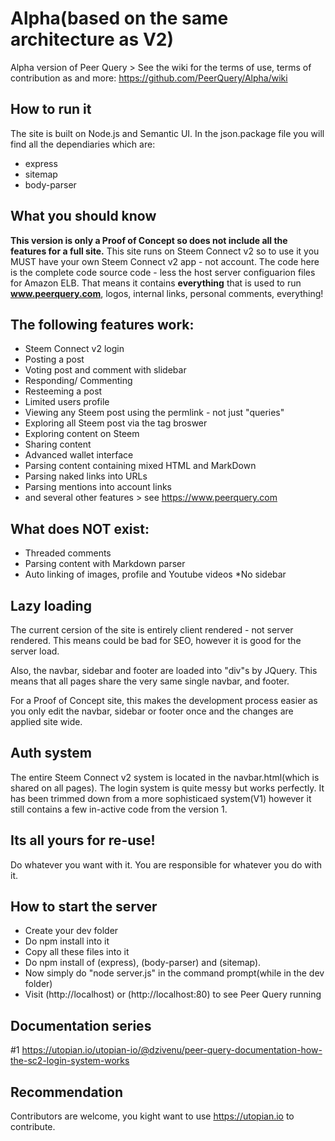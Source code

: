 # Alpha(based on the same architecture as V2)
Alpha version of Peer Query > See the wiki for the terms of use, terms of contribution as and more: https://github.com/PeerQuery/Alpha/wiki


## How to run it
The site is built on Node.js and Semantic UI. In the json.package file you will find all the dependiaries which are:
* express
* sitemap
* body-parser


## What you should know
**This version is only a Proof of Concept so does not include all the features for a full site.**
This site runs on Steem Connect v2 so to use it you MUST have your own Steem Connect v2 app - not account.
The code here is the complete code source code - less the host server configuarion files for Amazon ELB.
That means it contains **everything** that is used to run **www.peerquery.com**, logos, internal links, personal comments, everything!

## The following features work:
* Steem Connect v2 login
* Posting a post
* Voting post and comment with slidebar
* Responding/ Commenting
* Resteeming a post
* Limited users profile
* Viewing any Steem post using the permlink - not just "queries"
* Exploring all Steem post via the tag broswer
* Exploring content on Steem
* Sharing content
* Advanced wallet interface
* Parsing content containing mixed HTML and MarkDown
* Parsing naked links into URLs
* Parsing mentions into account links
* and several other features > see https://www.peerquery.com


## What does NOT exist:
* Threaded comments
* Parsing content with Markdown parser
* Auto linking of images, profile and Youtube videos
*No sidebar


## Lazy loading
The current cersion of the site is entirely client rendered - not server rendered. This means could be bad for SEO, however it is good for the server load.

Also, the navbar, sidebar and footer are loaded into "div"s by JQuery. This means that all pages share the very same single navbar, and footer.

For a Proof of Concept site, this makes the development process easier as you only edit the navbar, sidebar or footer once and the changes are applied site wide.


## Auth system
The entire Steem Connect v2 system is located in the navbar.html(which is shared on all pages). The login system is quite messy but works perfectly. It has been trimmed down from a more sophisticaed system(V1) however it still contains a few in-active code from the version 1.


## Its all yours for re-use!
Do whatever you want with it. You are responsible for whatever you do with it.


## How to start the server
* Create your dev folder
* Do npm install into it
* Copy all these files into it
* Do npm install of (express), (body-parser) and (sitemap).
* Now simply do "node server.js" in the command prompt(while in the dev folder)
* Visit (http://localhost) or (http://localhost:80) to see Peer Query running


## Documentation series
#1 https://utopian.io/utopian-io/@dzivenu/peer-query-documentation-how-the-sc2-login-system-works


## Recommendation
Contributors are welcome, you kight want to use https://utopian.io to contribute.

